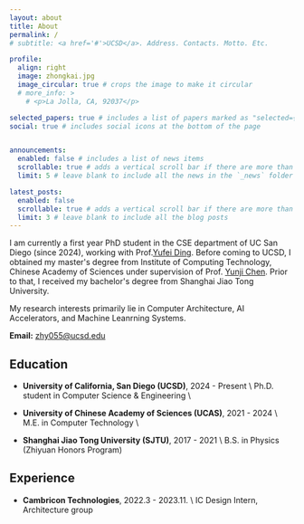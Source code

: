 ```yaml
---
layout: about
title: About
permalink: /
# subtitle: <a href='#'>UCSD</a>. Address. Contacts. Motto. Etc.

profile:
  align: right
  image: zhongkai.jpg
  image_circular: true # crops the image to make it circular
  # more_info: >
    # <p>La Jolla, CA, 92037</p>

selected_papers: true # includes a list of papers marked as "selected={true}"
social: true # includes social icons at the bottom of the page


announcements:
  enabled: false # includes a list of news items
  scrollable: true # adds a vertical scroll bar if there are more than 3 news items
  limit: 5 # leave blank to include all the news in the `_news` folder

latest_posts:
  enabled: false
  scrollable: true # adds a vertical scroll bar if there are more than 3 new posts items
  limit: 3 # leave blank to include all the blog posts
---
```

I am currently a first year PhD student in the CSE department of UC San Diego (since 2024), working with Prof.[Yufei Ding](https://picassolab.squarespace.com/yufei). Before coming to UCSD, I obtained my master's degree from Institute of Computing Technology, Chinese Academy of Sciences under supervision of Prof. [Yunji Chen](https://novel.ict.ac.cn/ychen/). Prior to that, I received my bachelor's degree from Shanghai Jiao Tong University.

My research interests primarily lie in Computer Architecture, AI Accelerators, and Machine Leanrning Systems.
<!-- , aimming for efficiently deploying AI algorithms in vareid hardware. -->

**Email:** [zhy055@ucsd.edu](mailto:zhy055@ucsd.edu)

<!-- Write your biography here. Tell the world about yourself. Link to your favorite [subreddit](http://reddit.com). You can put a picture in, too. The code is already in, just name your picture `prof_pic.jpg` and put it in the `img/` folder.

Put your address / P.O. box / other info right below your picture. You can also disable any of these elements by editing `profile` property of the YAML header of your `_pages/about.md`. Edit `_bibliography/papers.bib` and Jekyll will render your [publications page](/al-folio/publications/) automatically.

Link to your social media connections, too. This theme is set up to use [Font Awesome icons](https://fontawesome.com/) and [Academicons](https://jpswalsh.github.io/academicons/), like the ones below. Add your Facebook, Twitter, LinkedIn, Google Scholar, or just disable all of them. -->
<!-- <br>
<br>
<br>
<br>
<br>
<br>
<br> -->

## Education

- **University of California, San Diego (UCSD)**, 2024 - Present \\
  Ph.D. student in Computer Science & Engineering \\
  <!-- Advisor: Prof. [Yufei Ding](https://picassolab.squarespace.com/yufei) -->

- **University of Chinese Academy of Sciences (UCAS)**, 2021 - 2024 \\
  M.E. in Computer Technology \\
  <!-- Advisor: Prof. [Yunji Chen](https://novel.ict.ac.cn/ychen/) -->

- **Shanghai Jiao Tong University (SJTU)**, 2017 - 2021 \\
  B.S. in Physics (Zhiyuan Honors Program)


## Experience

- **Cambricon Technologies**, 2022.3 - 2023.11. \\
  IC Design Intern, Architecture group

<br>